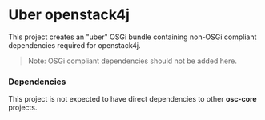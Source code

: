 # Uber openstack4j

This project creates an "uber" OSGi bundle containing non-OSGi compliant dependencies required for openstack4j.
   > Note: OSGi compliant dependencies should not be added here.

### Dependencies
This project is not expected to have direct dependencies to other **osc-core** projects.
